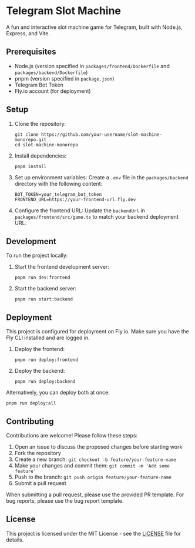 # Telegram Slot Machine

A fun and interactive slot machine game for Telegram, built with Node.js, Express, and Vite.

## Prerequisites

- Node.js (version specified in `packages/frontend/Dockerfile` and `packages/backend/Dockerfile`)
- pnpm (version specified in `package.json`)
- Telegram Bot Token
- Fly.io account (for deployment)

## Setup

1. Clone the repository:

   ```
   git clone https://github.com/your-username/slot-machine-monorepo.git
   cd slot-machine-monorepo
   ```

2. Install dependencies:

   ```
   pnpm install
   ```

3. Set up environment variables:
   Create a `.env` file in the `packages/backend` directory with the following content:

   ```
   BOT_TOKEN=your_telegram_bot_token
   FRONTEND_URL=https://your-frontend-url.fly.dev
   ```

4. Configure the frontend URL:
   Update the `backendUrl` in `packages/frontend/src/game.ts` to match your backend deployment URL.

## Development

To run the project locally:

1. Start the frontend development server:

   ```
   pnpm run dev:frontend
   ```

2. Start the backend server:
   ```
   pnpm run start:backend
   ```

## Deployment

This project is configured for deployment on Fly.io. Make sure you have the Fly CLI installed and are logged in.

1. Deploy the frontend:

   ```
   pnpm run deploy:frontend
   ```

2. Deploy the backend:
   ```
   pnpm run deploy:backend
   ```

Alternatively, you can deploy both at once:

```
pnpm run deploy:all
```

## Contributing

Contributions are welcome! Please follow these steps:

1. Open an issue to discuss the proposed changes before starting work
2. Fork the repository
3. Create a new branch: `git checkout -b feature/your-feature-name`
4. Make your changes and commit them: `git commit -m 'Add some feature'`
5. Push to the branch: `git push origin feature/your-feature-name`
6. Submit a pull request

When submitting a pull request, please use the provided PR template. For bug reports, please use the bug report template.

## License

This project is licensed under the MIT License - see the [LICENSE](LICENSE) file for details.
